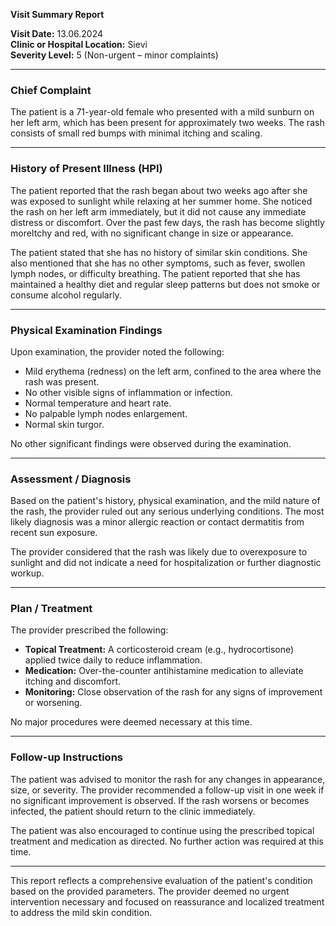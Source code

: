 

**Visit Summary Report**

**Visit Date:** 13.06.2024  
**Clinic or Hospital Location:** Sievi  
**Severity Level:** 5 (Non-urgent – minor complaints)  

---

### **Chief Complaint**
The patient is a 71-year-old female who presented with a mild sunburn on her left arm, which has been present for approximately two weeks. The rash consists of small red bumps with minimal itching and scaling.

---

### **History of Present Illness (HPI)**
The patient reported that the rash began about two weeks ago after she was exposed to sunlight while relaxing at her summer home. She noticed the rash on her left arm immediately, but it did not cause any immediate distress or discomfort. Over the past few days, the rash has become slightly moreItchy and red, with no significant change in size or appearance.

The patient stated that she has no history of similar skin conditions. She also mentioned that she has no other symptoms, such as fever, swollen lymph nodes, or difficulty breathing. The patient reported that she has maintained a healthy diet and regular sleep patterns but does not smoke or consume alcohol regularly.

---

### **Physical Examination Findings**
Upon examination, the provider noted the following:

- Mild erythema (redness) on the left arm, confined to the area where the rash was present.
- No other visible signs of inflammation or infection.
- Normal temperature and heart rate.
- No palpable lymph nodes enlargement.
- Normal skin turgor.

No other significant findings were observed during the examination.

---

### **Assessment / Diagnosis**
Based on the patient's history, physical examination, and the mild nature of the rash, the provider ruled out any serious underlying conditions. The most likely diagnosis was a minor allergic reaction or contact dermatitis from recent sun exposure.

The provider considered that the rash was likely due to overexposure to sunlight and did not indicate a need for hospitalization or further diagnostic workup.

---

### **Plan / Treatment**
The provider prescribed the following:

- **Topical Treatment:** A corticosteroid cream (e.g., hydrocortisone) applied twice daily to reduce inflammation.
- **Medication:** Over-the-counter antihistamine medication to alleviate itching and discomfort.
- **Monitoring:** Close observation of the rash for any signs of improvement or worsening.

No major procedures were deemed necessary at this time.

---

### **Follow-up Instructions**
The patient was advised to monitor the rash for any changes in appearance, size, or severity. The provider recommended a follow-up visit in one week if no significant improvement is observed. If the rash worsens or becomes infected, the patient should return to the clinic immediately.

The patient was also encouraged to continue using the prescribed topical treatment and medication as directed. No further action was required at this time.

---

This report reflects a comprehensive evaluation of the patient's condition based on the provided parameters. The provider deemed no urgent intervention necessary and focused on reassurance and localized treatment to address the mild skin condition.